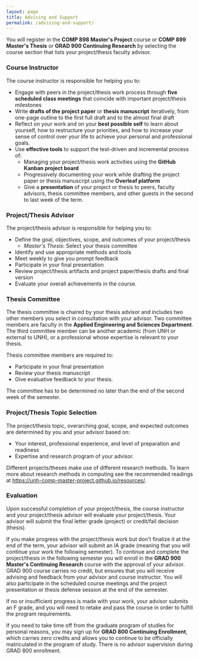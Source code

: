 ```yaml
---
layout: page
title: Advising and Support
permalink: /advising-and-support/
---
```

You will register in the **COMP 898  Master's Project** course or 
**COMP 899 Master's Thesis** or **GRAD 900 Continuing Research** by selecting 
the course section that lists your project/thesis faculty advisor.

### Course Instructor
The course instructor is responsible for helping you to:
* Engage with peers in the project/thesis work process through **five scheduled 
class meetings** that coincide with important project/thesis milestones
* Write **drafts of the project paper** or **thesis manuscript** iteratively, 
from one-page outline to the first full draft and to the almost final draft
* Reflect on your work and on your **best possible self** to learn about 
yourself, how to restructure your priorities, and how to increase your sense 
of control over your life to achieve your personal and professional goals.
* Use **effective tools** to support the test-driven and incremental process of:
    * Managing your project/thesis work activities using the 
    **GitHub Kanban project board**
    * Progressively documenting your work while drafting the project paper or 
    thesis manuscript using the **Overleaf platform**
    * Give a **presentation** of your project or thesis to peers, faculty 
    advisors, thesis committee members, and other guests 
in the second to last week of the term.

### Project/Thesis Advisor
The project/thesis advisor is responsible for helping you to:
* Define the goal, objectives, scope, and outcomes of your project/thesis
    * *Master's Thesis*: Select your thesis committee
* Identify and use appropriate methods and tools
* Meet weekly to give you prompt feedback
* Participate in your final presentation
* Review project/thesis artifacts and project paper/thesis drafts and final 
version
* Evaluate your overall achievements in the course.

### Thesis Committee
The thesis committee is chaired by your thesis advisor and includes
two other members you select in consultation with your advisor. Two
committee members are faculty in the **Applied Engineering and Sciences
Department**. The third committee member can be another academic (from UNH or
external to UNH), or a professional whose expertise is relevant to your thesis.

Thesis committee members are required to:
* Participate in your final presentation
* Review your thesis manuscript
* Give evaluative feedback to your thesis.

The committee has to be determined no later than the end of the second week of
the semester.

### Project/Thesis Topic Selection
The project/thesis topic, overarching goal, scope, and expected outcomes are
determined by you and your advisor based on:
* Your interest, professional experience, and level of preparation and
readiness
* Expertise and research program of your advisor.  

Different projects/theses make use of different research methods.
To learn more about research methods in computing see the recommended readings 
at <https://unh-comp-master-project.github.io/resources/>.

### Evaluation
Upon successful completion of your project/thesis, the course instructor and 
your project/thesis advisor will evaluate your project/thesis. Your advisor will submit the 
final letter grade (project) or credit/fail decision (thesis).

If you make progress with the project/thesis work but don't finalize it at the 
end of the term, your advisor will submit an IA grade (meaning that you will 
continue your work the following semester). To continue and complete the 
project/thesis in the following semester you will enroll in the 
**GRAD 900 Master's Continuing Research** course with the approval of your 
advisor. GRAD 900 course carries no credit, but ensures that you will receive 
advising and feedback from your advisor and course instructor. You will also participate in the scheduled course meetings and the project presentation or 
thesis defense session at the end of the semester.

If no or insufficient progress is made with your work, your advisor submits an 
F grade, and you will need to retake and pass the course in order to fulfill 
the program requirements.

If you need to take time off from the graduate program of studies for personal
reasons, you may sign up for **GRAD 800 Continuing Enrollment**, which carries
zero credits and allows you to continue to be officially matriculated in the
program of study. There is no advisor supervision during GRAD 800
enrollment.
